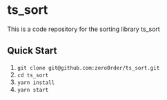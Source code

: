 # ts_sort

This is a code repository for the sorting library ts_sort

## Quick Start

1. `git clone git@github.com:zero0rder/ts_sort.git`
2. `cd ts_sort`
3. `yarn install`
4. `yarn start`
